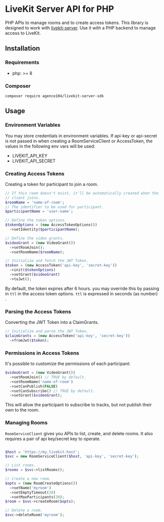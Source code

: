 # LiveKit Server API for PHP

PHP APIs to manage rooms and to create access tokens. This library is designed to work with [livekit-server](https://github.com/livekit/livekit-server). Use it with a PHP backend to manage access to LiveKit.

## Installation

### Requirements
- php: >= 8

### Composer

```
composer require agence104/livekit-server-sdk
```

## Usage

### Environment Variables
You may store credentials in environment variables. If api-key or api-secret is not passed in when creating a RoomServiceClient or AccessToken, the values in the following env vars will be used:

- LIVEKIT_API_KEY
- LIVEKIT_API_SECRET

### Creating Access Tokens

Creating a token for participant to join a room.

```php
// If this room doesn't exist, it'll be automatically created when the first
// client joins.
$roomName = 'name-of-room';
// The identifier to be used for participant.
$participantName = 'user-name';

// Define the token options.
$tokenOptions = (new AccessTokenOptions())
  ->setIdentity($participantName);

// Define the video grants.
$videoGrant = (new VideoGrant())
  ->setRoomJoin();
  ->setRoomName($roomName);

// Initialize and fetch the JWT Token. 
$token = (new AccessToken('api-key', 'secret-key'))
  ->init($tokenOptions)
  ->setGrant($videoGrant)
  ->toJwt();

```
By default, the token expires after 6 hours. you may override this by passing in `ttl` in the access token options. `ttl` is expressed in seconds (as number) .

### Parsing the Access Tokens

Converting the JWT Token into a ClaimGrants.

```php
// Initialize and parse the JWT Token. 
$claimGrants = (new AccessToken('api-key', 'secret-key'))  
  ->fromJwt($token);
```

### Permissions in Access Tokens

It's possible to customize the permissions of each participant:

```php
$videoGrant = (new VideoGrant())
  ->setRoomJoin() // TRUE by default.
  ->setRoomName('name-of-room')
  ->setCanPublish(FALSE)
  ->setCanSubscribe() // TRUE by default.
  ->setGrant($videoGrant);
```

This will allow the participant to subscribe to tracks, but not publish their own to the room.

### Managing Rooms

`RoomServiceClient` gives you APIs to list, create, and delete rooms. It also requires a pair of api key/secret key to operate.

```php

$host = 'https://my.livekit.host';
$svc = new RoomServiceClient($host, 'api-key', 'secret-key');

// List rooms.
$rooms = $svc->listRooms();

// Create a new room.
$opts = (new RoomCreateOptions())
  ->setName('myroom')
  ->setEmptyTimeout(10)
  ->setMaxParticipants(20);
$room = $svc->createRoom($opts);

// Delete a room.
$svc->deleteRoom('myroom');
```